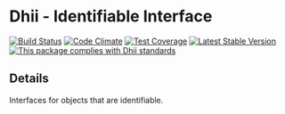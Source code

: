 # Dhii - Identifiable Interface
[![Build Status](https://travis-ci.org/Dhii/data-identifiable-interface.svg?branch=develop)](https://travis-ci.org/Dhii/data-identifiable-interface)
[![Code Climate](https://codeclimate.com/github/Dhii/data-identifiable-interface/badges/gpa.svg)](https://codeclimate.com/github/Dhii/data-identifiable-interface)
[![Test Coverage](https://codeclimate.com/github/Dhii/data-identifiable-interface/badges/coverage.svg)](https://codeclimate.com/github/Dhii/data-identifiable-interface/coverage)
[![Latest Stable Version](https://poser.pugx.org/dhii/data-identifiable-interface/version)](https://packagist.org/packages/dhii/data-identifiable-interface)
[![This package complies with Dhii standards](https://img.shields.io/badge/Dhii-Compliant-green.svg?style=flat-square)][Dhii]

## Details
Interfaces for objects that are identifiable.


[Dhii]: https://github.com/Dhii/dhii
